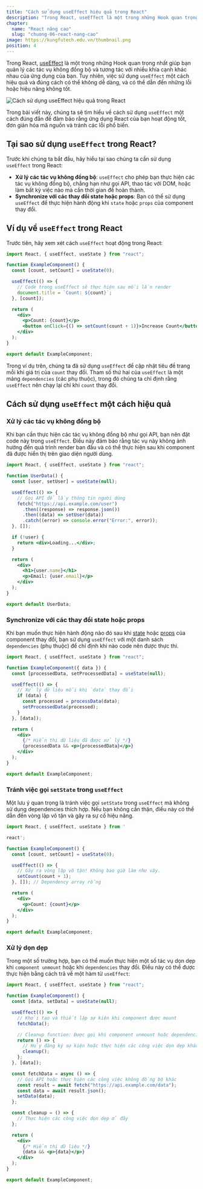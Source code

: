 ```yaml
---
title: "Cách sử dụng useEffect hiệu quả trong React"
description: "Trong React, useEffect là một trong những Hook quan trọng nhất giúp bạn quản lý các tác vụ không đồng bộ và tương tác với nhiều khía cạnh khác nhau của ứng dụng của bạn"
chapter:
  name: "React nâng cao"
  slug: "chuong-06-react-nang-cao"
image: https://kungfutech.edu.vn/thumbnail.png
position: 4
---
```


Trong React, [useEffect](/bai-viet/reactjs/use-effect-trong-react) là một trong những Hook quan trọng nhất giúp bạn quản lý các tác vụ không đồng bộ và tương tác với nhiều khía cạnh khác nhau của ứng dụng của bạn. Tuy nhiên, việc sử dụng `useEffect` một cách hiệu quả và đúng cách có thể không dễ dàng, và có thể dẫn đến những lỗi hoặc hiệu năng không tốt.

![Cách sử dụng useEffect hiệu quả trong React](https://github.com/techmely/hoc-lap-trinh/assets/29374426/5ec007e5-23dc-40a7-8100-cfd661477b10)

Trong bài viết này, chúng ta sẽ tìm hiểu về cách sử dụng `useEffect` một cách đúng đắn để đảm bảo rằng ứng dụng React của bạn hoạt động tốt, đơn giản hóa mã nguồn và tránh các lỗi phổ biến.

## Tại sao sử dụng `useEffect` trong React?

Trước khi chúng ta bắt đầu, hãy hiểu tại sao chúng ta cần sử dụng `useEffect` trong React:

- **Xử lý các tác vụ không đồng bộ**: `useEffect` cho phép bạn thực hiện các tác vụ không đồng bộ, chẳng hạn như gọi API, thao tác với DOM, hoặc làm bất kỳ việc nào mà cần thời gian để hoàn thành.
- **Synchronize với các thay đổi state hoặc props**: Bạn có thể sử dụng `useEffect` để thực hiện hành động khi `state` hoặc `props` của component thay đổi.

## Ví dụ về `useEffect` trong React

Trước tiên, hãy xem xét cách `useEffect` hoạt động trong React:

```jsx
import React, { useEffect, useState } from "react";

function ExampleComponent() {
  const [count, setCount] = useState(0);

  useEffect(() => {
    // Code trong useEffect sẽ thực hiện sau mỗi lần render
    document.title = `Count: ${count}`;
  }, [count]);

  return (
    <div>
      <p>Count: {count}</p>
      <button onClick={() => setCount(count + 1)}>Increase Count</button>
    </div>
  );
}

export default ExampleComponent;
```

Trong ví dụ trên, chúng ta đã sử dụng `useEffect` để cập nhật tiêu đề trang mỗi khi giá trị của `count` thay đổi. Tham số thứ hai của `useEffect` là một mảng `dependencies` (các phụ thuộc), trong đó chúng ta chỉ định rằng `useEffect` nên chạy lại chỉ khi `count` thay đổi.

## Cách sử dụng `useEffect` một cách hiệu quả

### Xử lý các tác vụ không đồng bộ

Khi bạn cần thực hiện các tác vụ không đồng bộ như gọi API, bạn nên đặt code này trong `useEffect`. Điều này đảm bảo rằng tác vụ này không ảnh hưởng đến quá trình render ban đầu và có thể thực hiện sau khi component đã được hiển thị trên giao diện người dùng.

```jsx
import React, { useEffect, useState } from "react";

function UserData() {
  const [user, setUser] = useState(null);

  useEffect(() => {
    // Gọi API để lấy thông tin người dùng
    fetch("https://api.example.com/user")
      .then((response) => response.json())
      .then((data) => setUser(data))
      .catch((error) => console.error("Error:", error));
  }, []);

  if (!user) {
    return <div>Loading...</div>;
  }

  return (
    <div>
      <h1>{user.name}</h1>
      <p>Email: {user.email}</p>
    </div>
  );
}

export default UserData;
```

### Synchronize với các thay đổi state hoặc props

Khi bạn muốn thực hiện hành động nào đó sau khi [state](/bai-viet/reactjs/state-trong-reactjs) hoặc [props](/bai-viet/reactjs/prop-va-truyen-prop-vao-component) của component thay đổi, bạn sử dụng `useEffect` với một danh sách `dependencies` (phụ thuộc) để chỉ định khi nào code nên được thực thi.

```jsx
import React, { useEffect, useState } from "react";

function ExampleComponent({ data }) {
  const [processedData, setProcessedData] = useState(null);

  useEffect(() => {
    // Xử lý dữ liệu mỗi khi `data` thay đổi
    if (data) {
      const processed = processData(data);
      setProcessedData(processed);
    }
  }, [data]);

  return (
    <div>
      {/* Hiển thị dữ liệu đã được xử lý */}
      {processedData && <p>{processedData}</p>}
    </div>
  );
}

export default ExampleComponent;
```

### Tránh việc gọi `setState` trong `useEffect`

Một lưu ý quan trọng là tránh việc gọi `setState` trong `useEffect` mà không sử dụng dependencies thích hợp. Nếu bạn không cẩn thận, điều này có thể dẫn đến vòng lặp vô tận và gây ra sự cố hiệu năng.

```jsx
import React, { useEffect, useState } from '

react';

function ExampleComponent() {
  const [count, setCount] = useState(0);

  useEffect(() => {
    // Gây ra vòng lặp vô tận! Không bao giờ làm như vậy.
    setCount(count + 1);
  }, []); // Dependency array rỗng

  return (
    <div>
      <p>Count: {count}</p>
    </div>
  );
}

export default ExampleComponent;
```

### Xử lý dọn dẹp

Trong một số trường hợp, bạn có thể muốn thực hiện một số tác vụ dọn dẹp khi `component unmount` hoặc khi `dependencies` thay đổi. Điều này có thể được thực hiện bằng cách trả về một hàm từ `useEffect`:

```jsx
import React, { useEffect, useState } from "react";

function ExampleComponent() {
  const [data, setData] = useState(null);

  useEffect(() => {
    // Khởi tạo và thiết lập sự kiện khi component được mount
    fetchData();

    // Cleanup function: Được gọi khi component unmount hoặc dependencies thay đổi
    return () => {
      // Hủy đăng ký sự kiện hoặc thực hiện các công việc dọn dẹp khác
      cleanup();
    };
  }, [data]);

  const fetchData = async () => {
    // Gọi API hoặc thực hiện các công việc không đồng bộ khác
    const result = await fetch("https://api.example.com/data");
    const data = await result.json();
    setData(data);
  };

  const cleanup = () => {
    // Thực hiện các công việc dọn dẹp ở đây
  };

  return (
    <div>
      {/* Hiển thị dữ liệu */}
      {data && <p>{data}</p>}
    </div>
  );
}

export default ExampleComponent;
```
